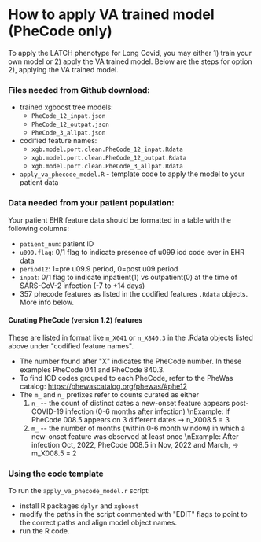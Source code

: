 # How to apply VA trained model (PheCode only)
To apply the LATCH phenotype for Long Covid, you may either 1) train your own model or 2) apply the VA trained model. Below are the steps for option 2), applying the VA trained model.

### Files needed from Github download:
* trained xgboost tree models:
	* `PheCode_12_inpat.json`
	* `PheCode_12_outpat.json`
	* `PheCode_3_allpat.json`
* codified feature names:
	* `xgb.model.port.clean.PheCode_12_inpat.Rdata`
	* `xgb.model.port.clean.PheCode_12_outpat.Rdata`
	* `xgb.model.port.clean.PheCode_3_allpat.Rdata`
* `apply_va_phecode_model.R` - template code to apply the model to your patient data

### Data needed from your patient population:
Your patient EHR feature data should be formatted in a table with the following columns: 
* `patient_num`: patient ID
* `u099.flag`: 0/1 flag to indicate presence of u099 icd code ever in EHR data
* `period12`: 1=pre u09.9 period, 0=post u09 period
* `inpat`: 0/1 flag to indicate inpatient(1) vs outpatient(0) at the time of SARS-CoV-2 infection (-7 to +14 days)
* 357 phecode features as listed in the codified features `.Rdata` objects. More info below. 

#### Curating PheCode (version 1.2) features
These are listed in format like `m_X041` or `n_X840.3` in the .Rdata objects listed above under "codified feature names". 
* The number found after "X" indicates the PheCode number. In these examples PheCode 041 and PheCode 840.3. 
* To find ICD codes grouped to each PheCode, refer to the PheWas catalog: https://phewascatalog.org/phewas/#phe12
* The `m_` and `n_` prefixes refer to counts curated as either
	1. `n_` -- the count of distinct dates a new-onset feature appears post-COVID-19 infection (0-6 months after infection)
 	 	\nExample: If PheCode 008.5 appears on 3 different dates → n_X008.5 = 3
	2. `m_` -- the number of months (within 0-6 month window) in which a new-onset feature was observed at least once
		\nExample: After infection Oct, 2022, PheCode 008.5 in Nov, 2022 and March, → m_X008.5 = 2
	
### Using the code template
To run the `apply_va_phecode_model.r` script:
* install R packages `dplyr` and `xgboost`
* modify the paths in the script commented with "EDIT" flags to point to the correct paths and align model object names. 
* run the R code. 

